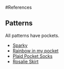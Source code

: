 #References

## Patterns

All patterns have pockets.

- [Sparky](https://www.ravelry.com/patterns/library/sparky)
- [Rainbow in my pocket](https://www.ravelry.com/patterns/library/rainbow-in-my-pocket-cardigan)
- [Plaid Pocket Socks](https://www.ravelry.com/patterns/library/plaid-pocket-socks)
- [Rosalie Skirt](https://peppermintmag.com/sewing-school/rosalie-skirt/)
